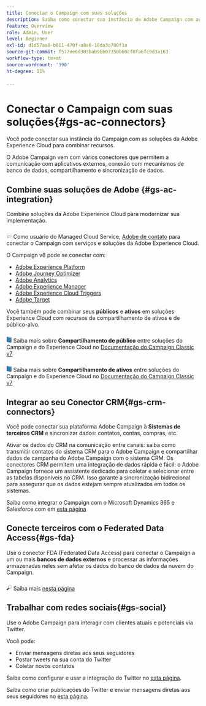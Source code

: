 ```yaml
---
title: Conectar o Campaign com suas soluções
description: Saiba como conectar sua instância do Adobe Campaign com as soluções da Experience Cloud.
feature: Overview
role: Admin, User
level: Beginner
exl-id: d1d57aa8-b811-470f-a8a6-18da3a700f1a
source-git-commit: f577ee6d303bab9bb07350b60cf0fa6fc9d3a163
workflow-type: tm+mt
source-wordcount: '390'
ht-degree: 11%

---
```


# Conectar o Campaign com suas soluções{#gs-ac-connectors}

Você pode conectar sua instância do Campaign com as soluções da Adobe Experience Cloud para combinar recursos.

O Adobe Campaign vem com vários conectores que permitem a comunicação com aplicativos externos, conexão com mecanismos de banco de dados, compartilhamento e sincronização de dados.

## Combine suas soluções de Adobe {#gs-ac-integration}

Combine soluções da Adobe Experience Cloud para modernizar sua implementação.

![](../assets/do-not-localize/speech.png)  Como usuário do Managed Cloud Service, [Adobe de contato](../start/campaign-faq.md#support) para conectar o Campaign com serviços e soluções da Adobe Experience Cloud.

O Campaign v8 pode se conectar com:

* [Adobe Experience Platform](../connect/ac-aep.md)
* [Adobe Journey Optimizer](../connect/ac-ajo.md)
* [Adobe Analytics](../connect/ac-aa.md)
* [Adobe Experience Manager](../connect/ac-aem.md)
* [Adobe Experience Cloud Triggers](../connect/ac-triggers.md)
* [Adobe Target](../connect/ac-at.md)

Você também pode combinar seus **públicos** e **ativos** em soluções Experience Cloud com recursos de compartilhamento de ativos e de público-alvo.

![](../assets/do-not-localize/book.png) Saiba mais sobre **Compartilhamento de público** entre soluções do Campaign e do Experience Cloud no [Documentação do Campaign Classic v7](https://experienceleague.adobe.com/docs/campaign-classic/using/integrating-with-adobe-experience-cloud/audience-sharing/sharing-audiences-with-adobe-experience-cloud.html#integrating-with-adobe-experience-cloud)

![](../assets/do-not-localize/book.png) Saiba mais sobre **Compartilhamento de ativos** entre soluções do Campaign e do Experience Cloud no [Documentação do Campaign Classic v7](https://experienceleague.adobe.com/docs/campaign-classic/using/integrating-with-adobe-experience-cloud/asset-sharing/sharing-assets-with-adobe-experience-cloud.html#integrating-with-adobe-experience-cloud)

## Integrar ao seu Conector CRM{#gs-crm-connectors}

Você pode conectar sua plataforma Adobe Campaign à **Sistemas de terceiros CRM** e sincronizar dados: contatos, contas, compras, etc.

Ativar os dados do CRM na comunicação entre canais: saiba como transmitir contatos do sistema CRM para o Adobe Campaign e compartilhar dados de campanha do Adobe Campaign com o sistema CRM.
Os conectores CRM permitem uma integração de dados rápida e fácil: o Adobe Campaign fornece um assistente dedicado para coletar e selecionar entre as tabelas disponíveis no CRM. Isso garante a sincronização bidirecional para assegurar que os dados estejam sempre atualizados em todos os sistemas.

Saiba como integrar o Campaign com o Microsoft Dynamics 365 e Salesforce.com em [esta página](crm.md)

## Conecte terceiros com o Federated Data Access{#gs-fda}

Use o conector FDA (Federated Data Access) para conectar o Campaign a um ou mais **bancos de dados externos** e processar as informações armazenadas neles sem afetar os dados do banco de dados da nuvem do Campaign.

![](../assets/do-not-localize/glass.png) Saiba mais [nesta página](fda.md)

## Trabalhar com redes sociais{#gs-social}

Use o Adobe Campaign para interagir com clientes atuais e potenciais via Twitter.

Você pode:

* Enviar mensagens diretas aos seus seguidores
* Postar tweets na sua conta do Twitter
* Coletar novos contatos

Saiba como configurar e usar a integração do Twitter no [esta página](../connect/ac-tw.md).

Saiba como criar publicações do Twitter e enviar mensagens diretas aos seus seguidores no [esta página](../send/twitter.md).
